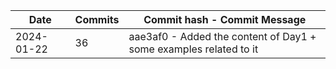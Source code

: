 | Date       | Commits | Commit hash - Commit Message |
| ----------- | ------- | --------------------------- |
| 2024-01-22 | 36 | aae3af0 - Added the content of Day1 + some examples related to it |
